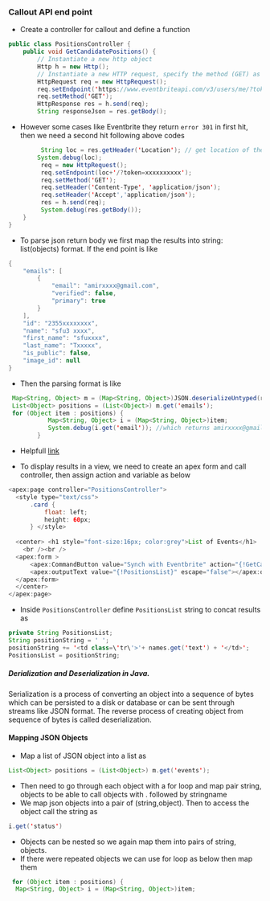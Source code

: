 ### Callout API end point 
* Create a controller for callout and define a function 
```java
public class PositionsController {
    public void GetCandidatePositions() {
        // Instantiate a new http object
        Http h = new Http();
        // Instantiate a new HTTP request, specify the method (GET) as well as the endpoint
        HttpRequest req = new HttpRequest();
        req.setEndpoint('https://www.eventbriteapi.com/v3/users/me/?token=XXXXXXXXXXXXXX');
        req.setMethod('GET');
        HttpResponse res = h.send(req);
        String responseJson = res.getBody();
```
* However some cases like Eventbrite they return `error 301` in first hit, then we need a second hit following above codes
```java
         String loc = res.getHeader('Location'); // get location of the redirect
        System.debug(loc); 
         req = new HttpRequest(); 
         req.setEndpoint(loc+'/?token=xxxxxxxxxx');
         req.setMethod('GET');
         req.setHeader('Content-Type', 'application/json');
         req.setHeader('Accept','application/json');
         res = h.send(req);
         System.debug(res.getBody());
    }
}
```
* To parse json return body we first map the results into string: list(objects) format. If the end point is like 
```java
{
    "emails": [
        {
            "email": "amirxxxx@gmail.com", 
            "verified": false, 
            "primary": true
        }
    ], 
    "id": "2355xxxxxxxx", 
    "name": "sfu3 xxxx", 
    "first_name": "sfuxxxx", 
    "last_name": "Txxxxx", 
    "is_public": false, 
    "image_id": null
}
```
* Then the parsing format is like 
```java
 Map<String, Object> m = (Map<String, Object>)JSON.deserializeUntyped(res.getBody()); 
 List<Object> positions = (List<Object>) m.get('emails');
 for (Object item : positions) {
           Map<String, Object> i = (Map<String, Object>)item;
           System.debug(i.get('email')); //which returns amirxxxx@gmail.com
        }
```
* Helpfull [link](https://stackoverflow.com/questions/14912599/parsing-json-object-in-salesforce-apex)

* To display results in a view, we need to create an apex form and call controller, then assign action and variable as below
```java
<apex:page controller="PositionsController">
  <style type="text/css">
      .card {
          float: left;
          height: 60px;
      } </style>
  
  <center> <h1 style="font-size:16px; color:grey">List of Events</h1> 
    <br /><br />
  <apex:form > 
      <apex:CommandButton value="Synch with Eventbrite" action="{!GetCandidatePositions}"/><br /><br />
      <apex:outputText value="{!PositionsList}" escape="false"></apex:outputText>
  </apex:form>
  </center>
</apex:page>
```
* Inside `PositionsController` define `PositionsList` string to concat results as 
```java
private String PositionsList;
String positionString = ' ';
positionString += '<td class=\'tr\'>'+ names.get('text') + '</td>';
PositionsList = positionString;
```
##### Derialization and Deserialization in Java. 
 Serialization is a process of converting an object into a sequence of bytes which can be persisted to a disk or database or can be sent through streams like JSON format. The reverse process of creating object from sequence of bytes is called deserialization.

#### Mapping JSON Objects
* Map a list of JSON object into a list as
```java
List<Object> positions = (List<Object>) m.get('events');
```
* Then need to go through each object with a for loop and map pair string, objects to be able to call objects with . followed by stringname
* We map json objects into a pair of (string,object). Then to access the object call the string as 
```java
i.get('status')
```
* Objects can be nested so we again map them into pairs of string, objects. 
* If there were repeated objects we can use for loop as below then map them
```java
 for (Object item : positions) {
  Map<String, Object> i = (Map<String, Object>)item;
```
